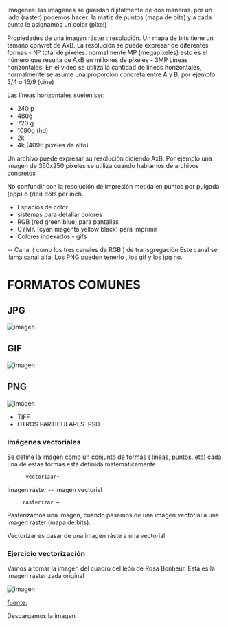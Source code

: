 
Imagenes: las imagenes se guardan dijitalmente de dos maneras. por un lado (ráster) podemos hacer: la matiz 
de puntos (mapa de bits) y a cada punto le asignamos un color (píxel)

Propiedades de una imagen ráster : resolución. Un mapa de bits tiene un tamaño convret de AxB.
La resolución se puede expresar de diferentes formas - Nº total de píxeles. normalmente MP (megapíxeles) esto es el número que resulta 
de AxB en millones de píxeles - 3MP
Líneas horizontales. En el video se utiliza la cantidad de líneas horizontales, normalmente se asume una proporción concreta entre A y B, por ejemplo 3/4 o 16/9 (cine)

Las líneas horizontales suelen ser:
- 240 p
- 480g
- 720 g
- 1080g (hd)
- 2k
- 4k (4096 píxeles de alto)

Un archivo puede expresar su resolución diciendo AxB.
Por ejemplo una imagen de 350x250 píxeles se utiliza cuando hablamos de archivos concretos

No confundir con la resolución de impresión metida en puntos por pulgada (ppp) o (dpi) dots per inch.
- Espacios de color 
- sistemas para detallar colores 
- RGB (red green blue) para pantallas
- CYMK (cyan magenta yellow black) para imprimir
- Colores indexados - gifs

-- Canal ( como los tres canales de RGB ) de transgregación
Este canal se llama canal alfa. Los PNG pueden tenerlo , los gif y los jpg no.


# FORMATOS COMUNES

## JPG 
 
 ![imagen](https://user-images.githubusercontent.com/90753482/138061788-a3c414b2-ff24-4156-a39b-2b702d0fba1d.png)

## GIF

![imagen](https://user-images.githubusercontent.com/90753482/138062987-b8e149e4-cf34-474c-80a4-b5c0f249507f.png)

##  PNG

![imagen](https://user-images.githubusercontent.com/90753482/138062652-14278ac1-5ca4-41c6-8484-ffa7b0326fbf.png)


- TIFF
- OTROS PARTICULARES .PSD

### Imágenes vectoriales
Se define la imagen como un conjunto de formas ( líneas, puntos, etc) cada una de estas formas está definida matemáticamente.

          vectorizar➝
Imagen ráster -- imagen vectorial

         rasterizar ←
         
Rasterizamos una imagen, cuando pasamos de una imagen vectorial a una imagen ráster (mapa de bits).

Vectorizar es pasar de una imagen ráste a una vectorial.

### Ejercicio vectorización

Vamos a tomar la imagen del cuadro del león de Rosa Bonheur.
Esta es la imagen rasterizada original

![imagen](https://user-images.githubusercontent.com/90753482/138074869-f9f05fe3-c90a-4ff4-aa08-a12177b1f679.png)

[fuente:](https://elpais.com/cultura/2019/09/30/actualidad/1569858378_536299.html)

Descargamos la imagen

